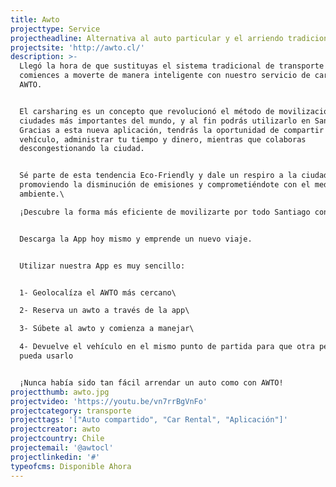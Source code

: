 ```yaml
---
title: Awto
projecttype: Service
projectheadline: Alternativa al auto particular y el arriendo tradicional
projectsite: 'http://awto.cl/'
description: >-
  Llegó la hora de que sustituyas el sistema tradicional de transporte y
  comiences a moverte de manera inteligente con nuestro servicio de carsharing
  AWTO.


  El carsharing es un concepto que revolucionó el método de movilización en las
  ciudades más importantes del mundo, y al fin podrás utilizarlo en Santiago.
  Gracias a esta nueva aplicación, tendrás la oportunidad de compartir un mismo
  vehículo, administrar tu tiempo y dinero, mientras que colaboras
  descongestionando la ciudad.


  Sé parte de esta tendencia Eco-Friendly y dale un respiro a la ciudad,
  promoviendo la disminución de emisiones y comprometiéndote con el medio
  ambiente.\

  ¡Descubre la forma más eficiente de movilizarte por todo Santiago con AWTO!


  Descarga la App hoy mismo y emprende un nuevo viaje.


  Utilizar nuestra App es muy sencillo:


  1- Geolocalíza el AWTO más cercano\

  2- Reserva un awto a través de la app\

  3- Súbete al awto y comienza a manejar\

  4- Devuelve el vehículo en el mismo punto de partida para que otra persona
  pueda usarlo


  ¡Nunca había sido tan fácil arrendar un auto como con AWTO!
projectthumb: awto.jpg
projectvideo: 'https://youtu.be/vn7rrBgVnFo'
projectcategory: transporte
projecttags: '["Auto compartido", "Car Rental", "Aplicación"]'
projectcreator: awto
projectcountry: Chile
projectemail: '@awtocl'
projectlinkedin: '#'
typeofcms: Disponible Ahora
---
```


